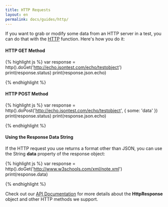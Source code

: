 ```yaml
---
title: HTTP Requests
layout: en
permalink: docs/guides/http/
---
```


If you want to grab or modify some data from an HTTP server in a test, you can do that with the <a href="../../api/scripting/#http" target="_blank">HTTP</a> function.
Here's how you do it:

#### HTTP GET Method

{% highlight js %}
var response = http().doGet('http://echo.jsontest.com/echo/testobject')
print(response.status)
print(response.json.echo)

{% endhighlight %}


#### HTTP POST Method

{% highlight js %}
var response = http().doPost('http://echo.jsontest.com/echo/testobject', { some: 'data' })
print(response.status)
print(response.json.echo)

{% endhighlight %}

#### Using the Response Data String

If the HTTP request you use returns a format other than JSON, you can use the String **data** property of the response object:

{% highlight js %}
var response = http().doGet('http://www.w3schools.com/xml/note.xml')
print(response.data)

{% endhighlight %}

Check out our <a href="../../api/scripting/#http" target="_blank">API Documentation</a> for more details about the **HttpResponse** object and other HTTP methods we support.
